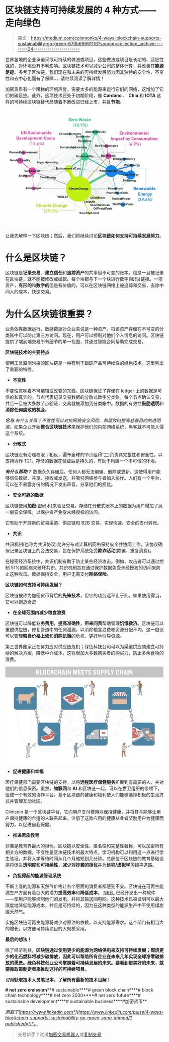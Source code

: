 # 区块链支持可持续发展的 4 种方式——走向绿色

> 原文：<https://medium.com/coinmonks/4-ways-blockchain-supports-sustainability-go-green-670b69991116?source=collection_archive---------24----------------------->

世界各地的企业承诺采取可持续的做法或项目，这些做法或项目是长期的、适应性强的，对环境没有不利影响。区块链技术可以减少公司的整体计算，并改善其**能源足迹**。多亏了区块链，我们现在和未来的可持续发展努力因其独特的安全性、不变性和去中心化而有了保障..，请继续阅读了解详情！

加密货币有一个糟糕的环境声誉，需要太多的能源来运行它们的网络，这增加了它们的碳足迹。此外，这项技术还处于初期阶段，像 **Cardano** 、 **Chia** 和 **IOTA** 这样的可持续区块链替代品随着不断改进已经上市，并且**节能**。

![](img/104af5aebe3b2613473b162a8777593b.png)

让我先解释一下区块链；然后，我们将继续讨论**区块链如何支持可持续发展努力**。

# 什么是区块链？

区块链是**记录交易**、**建立信任**和**追踪资产**的共享但不可变的账本。信息一旦被记录在区块链，就不能被修改或编辑。每个块都与下一个块进行数字(密码)链接。一项资产，**有形的**和**数字的**但是有价值的，可以在区块链网络上被追踪和交易，去除中间人的成本，快速交易。

# 为什么区块链很重要？

业务依靠数据运行，敏感数据对企业来说是一种资产。将该资产存储在不可变的分类账中可以防止第三方访问。现在，用户可以控制对他们个人信息的访问。区块链提供了端到端交易所有细节的单一视图，并通过智能合同帮助完成交易。

**区块链技术的主要特点**

使用工具监测污染的区块链是一种有利于跟踪产品可持续性的绿色技术。这里列出了重要的特性。

*   **不变性**

不变性意味着不可编辑或改变的东西。区块链保证了存储在 ledger 上的数据是可信的和真实的。节点代表记录交易数据的分散式数字分类账。每个节点确认交易，并且一旦被大多数节点验证，交易就被添加到分类帐中。数据的有效性**鼓励透明**和**消除任何腐败的机会**。

***它与*** *有什么关系？*不变性可以对抗*网络安全风险、*和*腐败*和*提高慈善目的的透明度*。如果企业开始**整合区块链技术**来保护他们的内部网络系统，黑客就不可能入侵这个系统。

*   **分散式**

区块链没有治理权限；相反，遍布全球的节点组(矿工)负责其完整性和安全性，以支持协作 T21。存储的数据在验证后是持久的，有助于构建一个不可信的环境。

***有什么帮助？*** 数据永久存储后，任何人都无法编辑、删除或更新。这使得用户能够信任数据、共享、接收或发送，并吸引网络参与者加入协作。人们有一个平台，可以在不暴露身份的情况下发出声音，分享他们的担忧。

*   **安全可靠的数据**

区块链使用**加密**(密码术)来验证交易。存储在分散式账本上的数据为用户增加了另一层安全保障，以保护资产免受未经授权的访问。

它有助于开辟新的贸易渠道、供应链和 B2B 交易，实现快速、安全的支付转账。

*   **共识**

共识机制(也称为共识协议)允许分布式计算机网络保持安全并协同工作。该协议确保记录区块链上的合法交易，旨在保护系统免受**欺诈活动**(欺骗、重复消费)。

在秘密经济系统中，共识机制有助于防止某些经济攻击。例如，攻击者可以通过控制 51%的网络来破坏共识。共识机制旨在通过保护数据免受未经授权的访问来防止这种攻击。数据保持安全，用户无需支付**网络保险。**

**区块链如何支持可持续发展？**

区块链被称为加密货币背后的**先锋技术**，但它的功劳远不止于此。如果使用得当，它可以创造奇迹

*   **在全球范围内减少粮食浪费**

区块链可以降低**业务费用**，**提高准确性**，**带来问责**帮助管理**饥饿救济**。区块链可以重塑供应链，修复管道中的任何泄漏，以消除粮食浪费和资源分配不均。这一倡议可以管理**粮食价格上涨**和**消除饥饿**的危机，更好地引导资源。

第三世界国家正在努力应对供应链危机；绿色科技公司可以为渠道供应商建立可持续的解决方案，降低中介成本。这将增加大多数购买者的购买力，防止多余食物的浪费。

![](img/14199aef261e51fd867cdf6fcc9922f0.png)

*   **促进健康和幸福**

医疗保健部门需要区块链的支持，以将**远程医疗保健服务**扩展到有需要的人，并对他们的信息保密。虽然，**物联网**和 **AI** 和区块链一起，可以在世卫组织的带领下，促成一个有效的协作平台。基于区块链的健康和福利使人们能够选择积极的生活方式并管理互动社区。

Clinicoin 是一个区块链平台，它向用户支付费用以保持健康，并将其与能够让用户保持健康的合适的人联系起来。注册了这款应用的健康从业者奖励用户为健康而努力，以促进自我保健。

*   **推进素质教育**

抄袭是教育界最大的担忧。区块链以安全性、匿名性和完整性著称，可以加密所有相关方的数据。不变性是区块链技术的最大特点，学习机构可以利用这一点进行学生验证，并将入学等待时间从几个月缩短到几分钟。总部位于区块链的教育基础设施将促进**透明度**和**可持续性**，**减少对抄袭的担忧**并为**远程/虚拟学习**铺平道路。

*   **负担得起的能源管理系统**

不断上涨的能源和天然气价格让各个层面的消费者都感到不安。区块链在可再生能源生产方面有着巨大的潜力**提高效率**和**降低成本**。 [NREL](https://www.nrel.gov/) 已经开发出一种软件——使用户能够控制他们的发电，并将其输送回电网。这种技术已被证明可以最大限度地降低能源成本，并且是可持续的，因为在这种类型的能源生产中不使用煤炭或天然气。

实施区块链可再生能源将减少对原油的依赖，以支持能源需求。这个部门有相当大的增长，以方便可持续项目的大规模采用。

**最后的想法！**

除了经济利益，**区块链通过使用更少的能源为网络供电来支持可持续发展；燃烧更少的化石燃料将减少碳排放，因此可以帮助所有企业在未来几年实现全球净零碳排放的愿景。绿色科技创业公司掌握着可持续发展的未来。要看到更美好的未来，就要靠政策制定者来推动这样的可持续项目。**

***订阅*获取技术人员笔记本，了解所有最新的技术见解！**

**# net zero emission****# sustainable****# green block chain****# block chain technology****# net zero 2030****# net zero future****# sustainable development****# sustainable business****#加密货币**

*原载于*[*https://www.linkedin.com*](https://www.linkedin.com/pulse/4-ways-blockchain-supports-sustainability-go-green-sana-ahmad/?published=t)*。*

> 交易新手？试试[加密交易机器人](/coinmonks/crypto-trading-bot-c2ffce8acb2a)或[复制交易](/coinmonks/top-10-crypto-copy-trading-platforms-for-beginners-d0c37c7d698c)